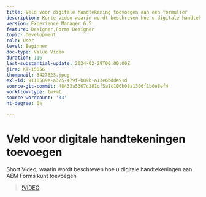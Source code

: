 ```yaml
---
title: Veld voor digitale handtekening toevoegen aan een formulier
description: Korte video waarin wordt beschreven hoe u digitale handtekeningen aan een AEM-formulier kunt toevoegen
version: Experience Manager 6.5
feature: Designer,Forms Designer
topic: Development
role: User
level: Beginner
doc-type: Value Video
duration: 116
last-substantial-update: 2024-02-29T00:00:00Z
jira: KT-15056
thumbnail: 3427623.jpeg
exl-id: 9110589e-a325-479f-b89b-a13e6bdde91d
source-git-commit: 48433a5367c281cf5a1c106b08a1306f1b0e8ef4
workflow-type: tm+mt
source-wordcount: '33'
ht-degree: 0%

---
```


# Veld voor digitale handtekeningen toevoegen

Short Video, waarin wordt beschreven hoe u digitale handtekeningen aan AEM Forms kunt toevoegen

>[!VIDEO](https://video.tv.adobe.com/v/3427623/?learn=on)
